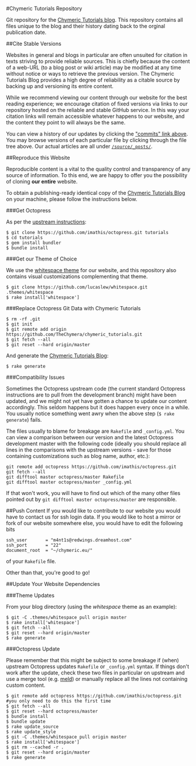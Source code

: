 #Chymeric Tutorials Repository

Git repository for the [Chymeric Tutorials blog](http://chymeric.eu).
This repository contains all files unique to the blog and their history dating back to the orginal publication date.

##Cite Stable Versions

Websites in general and blogs in particular are often unsuited for citation in texts striving to provide reliable sources.
This is chiefly because the content of a web-URL (to a blog post or wiki article) may be modified at any time without notice or ways to retrieve the previous version.
The Chymeric Tutorials Blog provides a high degree of reliability as a citable source by backing up and versioning its entire content.

While we recommend viewing our content through our website for the best reading experience;
we encourage citation of fixed versions via links to our repository hosted on the reliable and stable GitHub service.
In this way your citation links will remain accessible whatever happens to our website, and the content they point to will always be the same.

You can view a history of our updates by clicking the ["commits" link above](https://github.com/TheChymera/chymeric_tutorials/commits/master).
You may browse versions of each particular file by clicking through the file tree above.
Our actual articles are all under [```/source/_posts/```](https://github.com/TheChymera/chymeric_tutorials/tree/master/source/_posts).

##Reproduce this Website

Reproducible content is a vital to the quality control and transparency of any source of information.
To this end, we are happy to offer you the possibility of cloning **our entire** website.

To obtain a publishing-ready identical copy of the [Chymeric Tutorials Blog](http://chymeric.eu) on your machine, please follow the instructions below.

###Get Octopress

As per the [upstream instructions](http://octopress.org/docs/setup/):

    $ git clone https://github.com/imathis/octopress.git tutorials
    $ cd tutorials
    $ gem install bundler
    $ bundle install
    
###Get our Theme of Choice

We use the [whitespace theme](https://github.com/lucaslew/whitespace) for our website, and this repository also contains visual customizations complementing that theme.

    $ git clone https://github.com/lucaslew/whitespace.git .themes/whitespace
    $ rake install['whitespace']
    
###Replace Octopress Git Data with Chymeric Tutorials

    $ rm -rf .git
    $ git init
    $ git remote add origin https://github.com/TheChymera/chymeric_tutorials.git
    $ git fetch --all
    $ git reset --hard origin/master
  
And generate the [Chymeric Tutorials Blog](http://chymeric.eu):

    $ rake generate

###Compatibility Issues

Sometimes the Octopress upstream code (the current standard Octopress instructions are to pull from the development branch) might have been updated, and we might not yet have gotten a chance to update our content accordingly.
This seldom happens but it does happen every once in a while.
You usually notice something went awry when the above step (`$ rake generate`) fails.

The files usually to blame for breakage are `Rakefile` and `_config.yml`.
You can view a comparison between our version and the latest Octopress development master with the following code (ideally you should replace all lines in the comparisons with the upstream versions - save for those containing customizations such as blog name, author, etc.):

```
git remote add octopress https://github.com/imathis/octopress.git
git fetch --all
git difftool master octopress/master Rakefile
git difftool master octopress/master _config.yml
```

If that won't work, you will have to find out which of the many other files pointed out by `git difftool master octopress/master` are responsible.

##Push Content
If you would like to contribute to our website you would have to contact us for ssh login data.
If you would like to host a mirror or fork of our website somewhere else, you would have to edit the following bits

    ssh_user       = "m4nt1s@redwings.dreamhost.com"
    ssh_port       = "22"
    document_root  = "~/chymeric.eu/"

of your ```Rakefile``` file.

Other than that, you're good to go!

##Update Your Website Dependencies

###Theme Updates

From your blog directory (using the *whitespace* theme as an example):

    $ git -C .themes/whitespace pull origin master
    $ rake install['whitespace']
    $ git fetch --all
    $ git reset --hard origin/master
    $ rake generate
    
###Octopress Update

Please remember that this might be subject to some breakage if (when) upstream Octopress updates `Rakefile` or `_config.yml` syntax.
If things don't work after the update, check these two files in particular on upstream and use a merge tool (e.g. [meld](http://en.wikipedia.org/wiki/Meld_(software))) or manually replace all the lines not containing custom content.

    $ git remote add octopress https://github.com/imathis/octopress.git #you only need to do this the first time
    $ git fetch --all
    $ git reset --hard octopress/master
    $ bundle install
    $ bundle update
    $ rake update_source
    $ rake update_style
    $ git -C .themes/whitespace pull origin master
    $ rake install['whitespace']
    $ git rm --cached -r .
    $ git reset --hard origin/master
    $ rake generate
    
